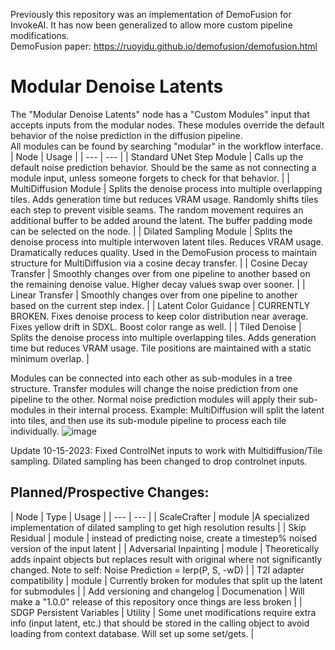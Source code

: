 Previously this repository was an implementation of DemoFusion for InvokeAI. It has now been generalized to allow more custom pipeline modifications.  
DemoFusion paper: https://ruoyidu.github.io/demofusion/demofusion.html  

# Modular Denoise Latents
The "Modular Denoise Latents" node has a "Custom Modules" input that accepts inputs from the modular nodes. These modules override the default behavior of the noise prediction in the diffusion pipeline.  
All modules can be found by searching "modular" in the workflow interface.  
| Node | Usage |
| --- | --- |
| Standard UNet Step Module | Calls up the default noise prediction behavior. Should be the same as not connecting a module input, unless someone forgets to check for that behavior. |
| MultiDiffusion Module | Splits the denoise process into multiple overlapping tiles. Adds generation time but reduces VRAM usage. Randomly shifts tiles each step to prevent visible seams. The random movement requires an additional buffer to be added around the latent. The buffer padding mode can be selected on the node. |
| Dilated Sampling Module | Splits the denoise process into multiple interwoven latent tiles. Reduces VRAM usage. Dramatically reduces quality. Used in the DemoFusion process to maintain structure for MultiDiffusion via a cosine decay transfer. |
| Cosine Decay Transfer | Smoothly changes over from one pipeline to another based on the remaining denoise value. Higher decay values swap over sooner. |
| Linear Transfer | Smoothly changes over from one pipeline to another based on the current step index. |
| Latent Color Guidance | CURRENTLY BROKEN. Fixes denoise process to keep color distribution near average. Fixes yellow drift in SDXL. Boost color range as well. |
| Tiled Denoise | Splits the denoise process into multiple overlapping tiles. Adds generation time but reduces VRAM usage. Tile positions are maintained with a static minimum overlap. |

Modules can be connected into each other as sub-modules in a tree structure. Transfer modules will change the noise prediction from one pipeline to the other. Normal noise prediction modules will apply their sub-modules in their internal process. Example: MultiDiffusion will split the latent into tiles, and then use its sub-module pipeline to process each tile individually.
![image](https://github.com/dunkeroni/InvokeAI_DemoFusion/assets/3298737/06fc0004-830b-4895-bf0e-b97976b612b1)  

Update 10-15-2023: Fixed ControlNet inputs to work with Multidiffusion/Tile sampling. Dilated sampling has been changed to drop controlnet inputs.

## Planned/Prospective Changes:  
| Node | Type | Usage |
| --- | --- |
| ScaleCrafter | module |A specialized implementation of dilated sampling to get high resolution results |
| Skip Residual | module | instead of predicting noise, create a timestep% noised version of the input latent |
| Adversarial Inpainting | module | Theoretically adds inpaint objects but replaces result with original where not significantly changed. Note to self: Noise Prediction = lerp(P, S, -wD) |
| T2I adapter compatibility | module | Currently broken for modules that split up the latent for submodules |
| Add versioning and changelog | Documenation | Will make a "1.0.0" release of this repository once things are less broken |
| SDGP Persistent Variables | Utility | Some unet modifications require extra info (input latent, etc.) that should be stored in the calling object to avoid loading from context database. Will set up some set/gets. |